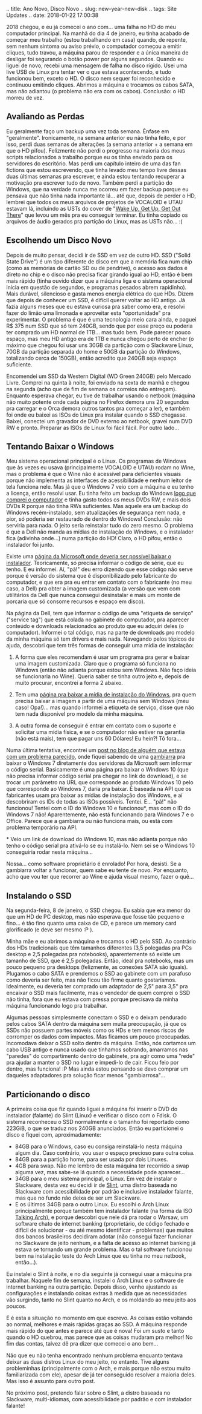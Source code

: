 .. title: Ano Novo, Disco Novo
.. slug: new-year-new-disk
.. tags: Site Updates
.. date: 2018-01-22 17:00:38

2018 chegou, e eu já comecei o ano com... uma falha no HD do meu computador principal. Na manhã do dia 4 de janeiro, eu tinha acabado de começar meu trabalho (estou trabalhando em casa) quando, de repente, sem nenhum sintoma ou aviso prévio, o computador começou a emitir cliques, tudo travou, a máquina parou de responder e a única maneira de desligar foi segurando o botão power por alguns segundos. Quando eu liguei de novo, recebi uma mensagem de falha no disco rígido. Usei uma live USB de Linux pra tentar ver o que estava acontecendo, e tudo funcionou bem, exceto o HD. O disco nem sequer foi reconhecido e continuou emitindo cliques. Abrimos a máquina e trocamos os cabos SATA, mas não adiantou (o problema não era com os cabos). Conclusão: o HD morreu de vez.

## Avaliando as Perdas

Eu geralmente faço um backup uma vez toda semana. Ênfase em "geralmente". Ironicamente, na semana anterior eu não tinha feito, e por isso, perdi duas semanas de alterações (a semana anterior + a semana em que o HD pifou). Felizmente não perdi o progresso na maioria dos meus scripts relacionados a trabalho porque eu os tinha enviado para os servidores do escritório. Mas perdi um capítulo inteiro de uma das fan fictions que estou escrevendo, que tinha levado meu tempo livre dessas duas últimas semanas pra escrever, e ainda estou tentando recuperar a motivação pra escrever tudo de novo. Também perdi a partição do Windows, que na verdade nunca me ocorreu em fazer backup porque eu pensava que não tinha nada importante lá... até que, depois de perder o HD, lembrei que todos os meus arquivos de projetos de VOCALOID e UTAU estavam lá, incluindo as USTs do cover de "[Wake Up, Get Up, Get Out There](/pt/blog/p5-op-utau-cover)" que levou um mês pra eu conseguir terminar. Eu tinha copiado os arquivos de áudio gerados pra partição do Linux, mas as USTs não... :(

## Escolhendo um Disco Novo

Depois de muito pensar, decidi ir de SSD em vez de outro HD. SSD ("Solid State Drive") é um tipo diferente de disco em que a memória fica num chip (como as memórias de cartão SD ou de pendrive), o acesso aos dados é direto no chip e o disco não precisa ficar girando igual ao HD, então é bem mais rápido (tinha ouvido dizer que a máquina liga e o sistema operacional inicia em questão de segundos, e programas pesados abrem rapidinho). Mais durável, silencioso e gasta menos energia elétrica do que HDs. Dizem que depois de conhecer um SSD, é difícil querer voltar ao HD antigo. Já fazia alguns meses que eu estava curiosa pra saber como era, e resolvi fazer do limão uma limonada e aproveitar esta "oportunidade" pra experimentar. O problema é que é uma tecnologia meio cara ainda, e paguei R$ 375 num SSD que só tem 240GB, sendo que por esse preço eu poderia ter comprado um HD normal de 1TB... mas tudo bem. Pode parecer pouco espaço, mas meu HD antigo era de 1TB e nunca chegou perto de encher (o máximo que chegou foi usar uns 30GB da partição com o Slackware Linux, 70GB da partição separada do home e 50GB da partição do Windows, totalizando cerca de 150GB), então acredito que 240GB seja espaço suficiente.

Encomendei um SSD da Western Digital (WD Green 240GB) pelo Mercado Livre. Comprei na quinta à noite, foi enviado na sexta de manhã e chegou na segunda (acho que de fim de semana os correios não entregam). Enquanto esperava chegar, eu tive de trabalhar usando o netbook (máquina não muito potente onde cada página no Firefox demora uns 20 segundos pra carregar e o Orca demora outros tantos pra começar a ler), e também foi onde eu baixei as ISOs do Linux pra instalar quando o SSD chegasse. Baixei, conectei um gravador de DVD externo ao netbook, gravei num DVD RW e pronto. Preparar as ISOs de Linux foi fácil fácil. Por outro lado...

## Tentando Baixar o Windows

Meu sistema operacional principal é o Linux. Os programas de Windows que às vezes eu usava (principalmente VOCALOID e UTAU) rodam no Wine, mas o problema é que o Wine não é acessível para deficientes visuais porque não implementa as interfaces de acessibilidade e nenhum leitor de tela funciona nele. Mas já que o Windows 7 veio com a máquina e eu tenho a licença, então resolvi usar. Eu tinha feito um backup do Windows [logo que comprei o computador](/pt/blog/adventures-with-a-new-computer) e tinha gasto todos os meus DVDs RW, e mais dois DVDs R porque não tinha RWs suficientes. Mas aquele era um backup do Windows recém-instalado, sem atualizações de segurança nem nada, e pior, só poderia ser restaurado de dentro do Windows! Conclusão: não serviria para nada. O jeito seria reinstalar tudo do zero mesmo. O problema é que a Dell não manda as mídias de instalação do Windows, e o instalador fica (adivinha onde...) numa partição do HD! Claro, o HD pifou, então o instalador foi junto.

Existe uma [página da Microsoft onde deveria ser possível baixar o instalador][mswin7dl]. Teoricamente, só precisa informar o código de série, que eu tenho. E eu informei. Aí, "pã!" deu erro dizendo que esse código não serve porque é versão do sistema que é disponibilizado pelo fabricante do computador, e que era pra eu entrar em contato com o fabricante (no meu caso, a Dell) pra obter a imagem customizada (a versão que vem com utilitários da Dell que nunca consegui desinstalar e mais um monte de porcaria que só consome recursos e espaço em disco).

Na página da Dell, tem que informar o código de uma "etiqueta de serviço" ("service tag") que está colada no gabinete do computador, pra aparecer conteúdo e downloads relacionados ao produto que eu adquiri deles (o computador). Informei o tal código, mas na parte de downloads pro modelo da minha máquina só tem drivers e mais nada. Navegando pelos tópicos de ajuda, descobri que tem três formas de conseguir uma mídia de instalação:

1. A forma que eles recomendam é usar um programa pra gerar e baixar uma imagem customizada. Claro que o programa só funciona no Windows (então não adianta porque estou sem Windows. Não faço ideia se funcionaria no Wine). Queria saber se tinha outro jeito e, depois de muito procurar, encontrei a forma 2 abaixo.

2. Tem uma [página pra baixar a mídia de instalação do Windows][dellwindl], pra quem precisa baixar a imagem a partir de uma máquina sem Windows (meu caso! Opa!)... mas quando informei a etiqueta de serviço, disse que não tem nada disponível pro modelo da minha máquina.

3. A outra forma de conseguir é entrar em contato com o suporte e solicitar uma mídia física, e se o computador não estiver na garantia (não está mais), tem que pagar uns 60 Dólares! Eu hein?! Tô fora...

Numa última tentativa, encontrei um [post no blog de alguém que estava com um problema parecido][blogpost], onde fiquei sabendo de uma [gambiarra][gambiwin] pra baixar o Windows 7 diretamente dos servidores da Microsoft sem informar o código serial. Basicamente é uma página pra baixar o Windows 10 (que não precisa informar código serial pra chegar no link do download), e se trocar um parâmetro na URL que corresponde ao produto Windows 10 pelo que corresponde ao Windows 7, daria pra baixar. É baseada na API que os fabricantes usam pra baixar as mídias de instalação dos Windows, e aí descobriram os IDs de todas as ISOs possíveis. Tentei. E... "pã!" não funcionou! Tentei com o ID do Windows 10 e funcionou\*, mas com o ID do Windows 7 não! Aparentemente, não está funcionando para Windows 7 e o Office. Parece que a gambiarra ou não funciona mais, ou está com problema temporário na API.

\* Veio um link de download do Windows 10, mas não adianta porque não tenho o código serial pra ativá-lo se eu instalá-lo. Nem sei se o Windows 10 conseguiria rodar nesta máquina...

Nossa... como software proprietário é enrolado! Por hora, desisti. Se a gambiarra voltar a funcionar, quem sabe eu tente de novo. Por enquanto, acho que vou ter que recorrer ao Wine e ajuda visual mesmo, fazer o quê...

## Instalando o SSD


Na segunda-feira, 8 de janeiro, o SSD chegou. Eu sabia que era menor do que um HD de PC desktop, mas não esperava que fosse tão pequeno e fino... é tão fino quanto uma caixa de CD, e parece um memory card glorificado (e deve ser mesmo :P ).

Minha mãe e eu abrimos a máquina e trocamos o HD pelo SSD. Ao contrário dos HDs tradicionais que têm tamanhos diferentes (3,5 polegadas pra PCs desktop e 2,5 polegadas pra notebooks), aparentemente só existe um tamanho de SSD, que é 2,5 polegadas. Então, ideal pra notebooks, mas um pouco pequeno pra desktops (felizmente, as conexões SATA são iguais). Plugamos o cabo SATA e prendemos o SSD ao gabinete com um parafuso como deveria ser feito, mas não ficou tão firme quanto gostaríamos. Idealmente, eu deveria ter comprado um adaptador de 2,5" para 3,5" pra encaixar o SSD mais facilmente, mas o vendedor de quem comprei o SSD não tinha, fora que eu estava com pressa porque precisava da minha máquina funcionando logo pra trabalhar.

Algumas pessoas simplesmente conectam o SSD e o deixam pendurado pelos cabos SATA dentro da máquina sem muita preocupação, já que os SSDs não possuem partes móveis como os HDs e tem menos riscos de corromper os dados com impactos. Mas ficamos um pouco preocupadas. Incomodava deixar o SSD solto dentro da máquina. Então, nós cortamos um cabo USB antigo e nunca usado que tínhamos sobrando, amarramos nas "paredes" do compartimento dentro do gabinete, pra agir como uma "rede" pra ajudar a manter o SSD no lugar e impedi-lo de cair. Ficou feio por dentro, mas funciona! :P Mas ainda estou pensando se devo comprar um daqueles adaptadores pra solução ficar menos "gambiarrosa"...

## Particionando o disco

A primeira coisa que fiz quando liguei a máquina foi inserir o DVD do instalador (falante) do Slint (Linux) e verificar o disco com o Fdisk. O sistema reconheceu o SSD normalmente e o tamanho foi reportado como 223GiB, o que se traduz nos 240GB anunciados. Então eu particionei o disco e fiquei com, aproximadamente:

* 84GB para o Windows, caso eu consiga reinstalá-lo nesta máquina algum dia. Caso contrário, vou usar o espaço precioso para outra coisa.
* 84GB para a partição home, para ser usada por dois Linuxes.
* 4GB para swap. Não me lembro de esta máquina ter recorrido a swap alguma vez, mas sabe-se lá quando a necessidade pode aparecer...
* 34GB para o meu sistema principal, o Linux. Em vez de instalar o Slackware, desta vez eu decidi ir de [Slint][slinthp], uma distro baseada no Slackware com acessibilidade por padrão e inclusive instalador falante, mas que no fundo não deixa de ser um Slackware.
* E os últimos 34GB para o outro Linux. Eu escolhi o Arch Linux principalmente porque também tem instalador falante (na forma da ISO [Talking Arch][tarchhp]), e porque descobri que nele dá pra rodar o Warsaw, um software chato de internet banking (proprietário, de código fechado e difícil de solucionar - ou até mesmo identificar - problemas) que muitos dos bancos brasileiros decidiram adotar (não consegui fazer funcionar no Slackware de jeito nenhum, e a falta de acesso ao internet banking já estava se tornando um grande problema. Mas o tal software funcionou bem na instalação teste do Arch Linux que eu tinha no meu netbook, então...).

Eu instalei o Slint à noite, e no dia seguinte já consegui usar a máquina pra trabalhar. Naquele fim de semana, instalei o Arch Linux e o software de internet banking na outra partição. Depois disso, venho ajustando as configurações e instalando coisas extras à medida que as necessidades vão surgindo, tanto no Slint quanto no Arch, e os moldando ao meu jeito aos poucos.

E é esta a situação no momento em que escrevo. As coisas estão voltando ao normal, melhores e mais rápidas graças ao SSD. A máquina responde mais rápido do que antes e parece até que é nova! Foi um susto e tanto quando o HD quebrou, mas parece que as coisas mudaram pra melhor! No fim das contas, talvez dê pra dizer que comecei o ano bem...

Não que eu não tenha encontrado nenhum problema enquanto tentava deixar as duas distros Linux do meu jeito, no entanto. Tive alguns probleminhas (principalmente com o Arch, e mais porque não estou muito familiarizada com ele), apesar de já ter conseguido resolver a maioria deles. Mas isso é assunto para outro post.

No próximo post, pretendo falar sobre o Slint, a distro baseada no Slackware, multi-idiomas, com acessibilidade por padrão e com instalador falante!


[mswin7dl]:   https://www.microsoft.com/software-download/windows7
[dellwindl]: http://www.dell.com/support/home/drivers/osiso/win
[blogpost]: http://marcelosaldanha.com.br/2016/03/reinstalando-windows-sem-midia/
[gambiwin]: https://techjourney.net/official-windows-10-8-1-7-iso-installation-media-download-links-microsoft-tech-bench/
[slinthp]: http://slint.fr/wiki/en/start
[tarchhp]: https://talkingarch.tk/
